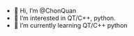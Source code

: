 - 👋 Hi, I’m @ChonQuan
- 👀 I’m interested in QT/C++, python.
- 🌱 I’m currently learning QT/C++ python

<!---
ChonQuan/ChonQuan is a ✨ special ✨ repository because its `README.md` (this file) appears on your GitHub profile.
You can click the Preview link to take a look at your changes.
--->
